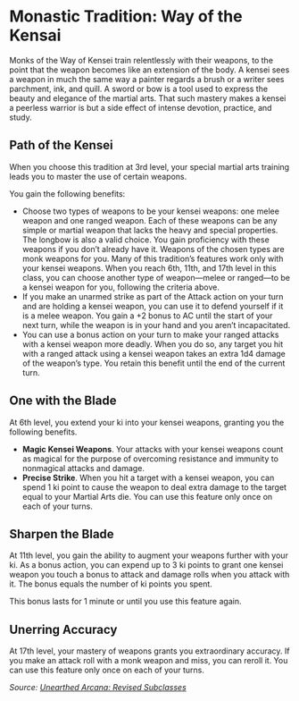# Monastic Tradition: Way of the Kensai
Monks of the Way of Kensei train relentlessly with their weapons, to the point that the weapon becomes like an extension of the body. A kensei sees a weapon in much the same way a painter regards a brush or a writer sees parchment, ink, and quill. A sword or bow is a tool used to express the beauty and elegance of the martial arts. That such mastery makes a kensei a peerless warrior is but a side effect of intense devotion, practice, and study.

## Path of the Kensei
When you choose this tradition at 3rd level, your special martial arts training leads you to master the use of certain weapons.

You gain the following benefits:
* Choose two types of weapons to be your kensei weapons: one melee weapon and one ranged weapon. Each of these weapons can be any simple or martial weapon that lacks the heavy and special properties. The longbow is also a valid choice. You gain proficiency with these weapons if you don’t already have it. Weapons of the chosen types are monk weapons for you. Many of this tradition’s features work only with your kensei weapons. When you reach 6th, 11th, and 17th level in this class, you can choose another type of weapon—melee or ranged—to be a kensei weapon for you, following the criteria above.
* If you make an unarmed strike as part of the Attack action on your turn and are holding a kensei weapon, you can use it to defend yourself if it is a melee weapon. You gain a +2 bonus to AC until the start of your next turn, while the weapon is in your hand and you aren’t incapacitated.
* You can use a bonus action on your turn to  make your ranged attacks with a kensei weapon more deadly. When you do so, any target you hit with a ranged attack using a kensei weapon takes an extra 1d4 damage of the weapon’s type. You retain this benefit until the end of the current turn.

## One with the Blade
At 6th level, you extend your ki into your kensei weapons, granting you the following benefits.
* **Magic Kensei Weapons**. Your attacks with your kensei weapons count as magical for the purpose of overcoming resistance and immunity to nonmagical attacks and damage. 
* **Precise Strike**. When you hit a target with a kensei weapon, you can spend 1 ki point to cause the weapon to deal extra damage to the target equal to your Martial Arts die. You can use this feature only once on each of your turns.

## Sharpen the Blade
At 11th level, you gain the ability to augment your weapons further with your ki. As a bonus action, you can expend up to 3 ki points to grant one kensei weapon you touch a bonus to attack and damage rolls when you attack with it. The bonus equals the number of ki points you spent.

This bonus lasts for 1 minute or until you use this feature again.

## Unerring Accuracy
At 17th level, your mastery of weapons grants you extraordinary accuracy. If you make an attack roll with a monk weapon and miss, you can reroll it. You can use this feature only once on each of your turns.

*Source: [Unearthed Arcana: Revised Subclasses](https://dnd.wizards.com/articles/unearthed-arcana/revised-subclasses)*
